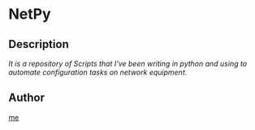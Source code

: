 # NetPy 

## Description

*It is a repository of Scripts that I've been writing in python and using to automate configuration tasks on network equipment.*

## Author

[me](https://www.linkedin.com/in/cftv/?locale=en_US)
